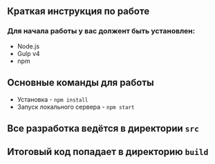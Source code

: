 ## Краткая инструкция по работе

### Для начала работы у вас должент быть установлен:

- Node.js
- Gulp v4
- npm

## Основные команды для работы

- Установка - `npm install`
- Запуск локального сервера - `npm start`

## Все разработка ведётся в директории `src`

## Итоговый код попадает в директорию `build`
